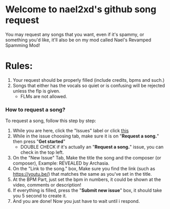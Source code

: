 # Welcome to nael2xd's github song request

You may request any songs that you want, even if it's spammy, or something you'd like, it'll also be on my mod called Nael's Revamped Spamming Mod!

# Rules:
1. Your request should be properly filled (include credits, bpms and such.)
2. Songs that either has the vocals so quiet or is confusing will be rejected unless the flp is given.
   - FLMs are not allowed.

### How to request a song?

To request a song, follow this step by step:
1. While you are here, click the "Issues" label or click [this](https://github.com/NAEL2XD/Songs-to-chart-Requests/issues/new/choose)
2. While in the issue choosing tab, make sure it is on "**Request a song.**" then press "**Get started**"
   - DOUBLE CHECK if it's actually an "**Request a song.**" issue, you can check in the top left.
3. On the "New Issue" Tab, Make the title the song and the composer (or composer), Example: REVEALED by Archasia.
4. On the "Link to the song." box, Make sure you find the link (such as https://youtu.be/) that matches the same as you've set in the title.
5. At the BPM Part, just set the bpm in numbers, it could be shown at the video, comments or description!
6. If everything is filled, press the "**Submit new issue**" box, it should take you 5 second to create it.
7. And you are done! Now you just have to wait until i respond.
